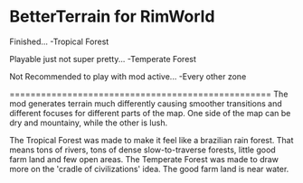 # BetterTerrain for RimWorld

Finished...
-Tropical Forest


Playable just not super pretty...
-Temperate Forest


Not Recommended to play with mod active...
-Every other zone

==================================================
The mod generates terrain much differently causing smoother transitions and different focuses for different parts of the map.  One side of the map can be dry and mountainy, while the other is lush.

The Tropical Forest was made to make it feel like a brazilian rain forest.  That means tons of rivers, tons of dense slow-to-traverse forests, little good farm land and few open areas.
The Temperate Forest was made to draw more on the 'cradle of civilizations' idea.  The good farm land is near water.
